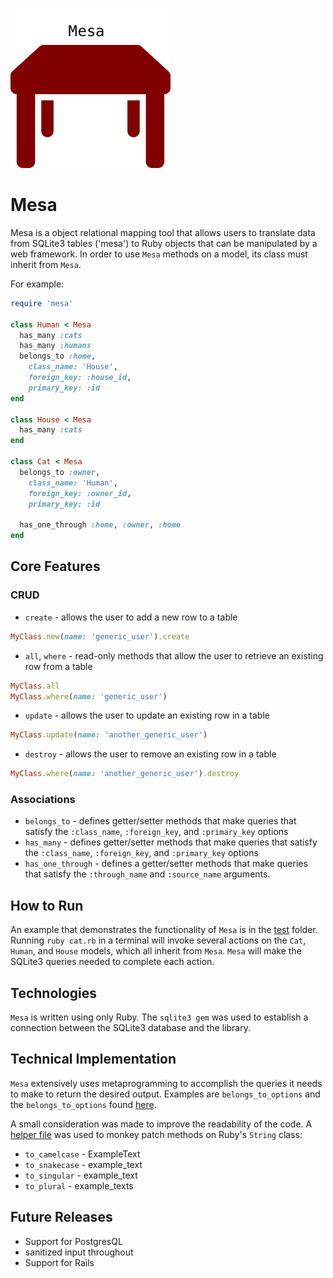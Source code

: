![alt text](./mesa_logo.png)

# Mesa

Mesa is a object relational mapping tool that allows users to translate
data from SQLite3 tables ('mesa') to Ruby objects that can be manipulated
by a web framework. In order to use `Mesa` methods on a model, its class
must inherit from `Mesa`.

For example:

```ruby
require 'mesa'

class Human < Mesa
  has_many :cats
  has_many :humans
  belongs_to :home,
    class_name: 'House',
    foreign_key: :house_id,
    primary_key: :id
end

class House < Mesa
  has_many :cats
end

class Cat < Mesa
  belongs_to :owner,
    class_name: 'Human',
    foreign_key: :owner_id,
    primary_key: :id

  has_one_through :home, :owner, :home
end
```

## Core Features

### CRUD
* `create` - allows the user to add a new row to a table
```ruby
MyClass.new(name: 'generic_user').create
```
* `all`, `where` - read-only methods that allow the user to retrieve
an existing row from a table
```ruby
MyClass.all
MyClass.where(name: 'generic_user')
```
* `update` - allows the user to update an existing row in a table
```ruby
MyClass.update(name: 'another_generic_user')
```
* `destroy` - allows the user to remove an existing row in a table
```ruby
MyClass.where(name: 'another_generic_user').destroy
```

### Associations
* `belongs_to` - defines getter/setter methods that make queries that
satisfy the `:class_name`, `:foreign_key`, and `:primary_key` options
* `has_many` - defines getter/setter methods that make queries that
satisfy the `:class_name`, `:foreign_key`, and `:primary_key` options
* `has_one_through` - defines a getter/setter methods that make queries that
satisfy the `:through_name` and `:source_name` arguments.

## How to Run

An example that demonstrates the functionality of `Mesa` is in the
[test](./test/) folder. Running `ruby cat.rb` in a terminal will
invoke several actions on the `Cat`, `Human`, and `House` models,
which all inherit from `Mesa`. `Mesa` will make the SQLite3 queries
needed to complete each action.

## Technologies

`Mesa` is written using only Ruby. The `sqlite3 gem` was used to
establish a connection between the SQLite3 database and the library.

## Technical Implementation

`Mesa` extensively uses metaprogramming to accomplish the queries it
needs to make to return the desired output. Examples are `belongs_to_options`
and the `belongs_to_options` found [here](./lib/options).

A small consideration was made to improve the readability of the code.
A [helper file](./lib/options/active_support_helpers) was used to monkey
patch methods on Ruby's `String` class:
* `to_camelcase` - ExampleText
* `to_snakecase` - example_text
* `to_singular` - example_text
* `to_plural` - example_texts

## Future Releases

* Support for PostgresQL
* sanitized input throughout
* Support for Rails
